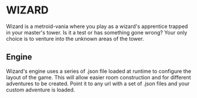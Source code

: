 # WIZARD

Wizard is a metroid-vania where you play as a wizard's apprentice trapped in your master's tower. Is it a test or has something gone wrong? Your only choice is to venture into the unknown areas of the tower.

## Engine

Wizard's engine uses a series of .json file loaded at runtime to configure the layout of the game. This will allow easier room construction and for different adventures to be created. Point it to any url with a set of .json files and your custom adventure is loaded.
